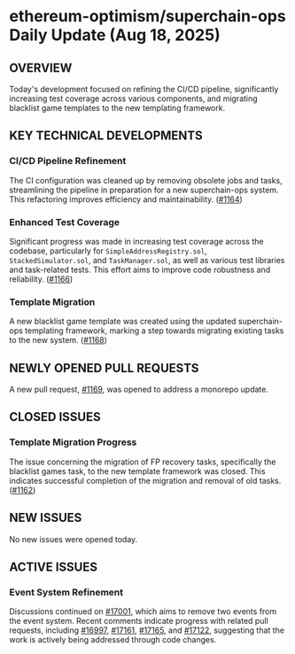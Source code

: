 # ethereum-optimism/superchain-ops Daily Update (Aug 18, 2025)
## OVERVIEW 
Today's development focused on refining the CI/CD pipeline, significantly increasing test coverage across various components, and migrating blacklist game templates to the new templating framework.

## KEY TECHNICAL DEVELOPMENTS

### CI/CD Pipeline Refinement
The CI configuration was cleaned up by removing obsolete jobs and tasks, streamlining the pipeline in preparation for a new superchain-ops system. This refactoring improves efficiency and maintainability. ([#1164](https://github.com/ethereum-optimism/superchain-ops/pull/1164))

### Enhanced Test Coverage
Significant progress was made in increasing test coverage across the codebase, particularly for `SimpleAddressRegistry.sol`, `StackedSimulator.sol`, and `TaskManager.sol`, as well as various test libraries and task-related tests. This effort aims to improve code robustness and reliability. ([#1166](https://github.com/ethereum-optimism/superchain-ops/pull/1166))

### Template Migration
A new blacklist game template was created using the updated superchain-ops templating framework, marking a step towards migrating existing tasks to the new system. ([#1168](https://github.com/ethereum-optimism/superchain-ops/pull/1168))

## NEWLY OPENED PULL REQUESTS
A new pull request, [#1169](https://github.com/ethereum-optimism/superchain-ops/pull/1169), was opened to address a monorepo update.

## CLOSED ISSUES

### Template Migration Progress
The issue concerning the migration of FP recovery tasks, specifically the blacklist games task, to the new template framework was closed. This indicates successful completion of the migration and removal of old tasks. ([#1162](https://github.com/ethereum-optimism/superchain-ops/issues/1162))

## NEW ISSUES
No new issues were opened today.

## ACTIVE ISSUES

### Event System Refinement
Discussions continued on [#17001](https://github.com/ethereum-optimism/superchain-ops/issues/17001), which aims to remove two events from the event system. Recent comments indicate progress with related pull requests, including [#16997](https://github.com/ethereum-optimism/optimism/pull/16997), [#17161](https://github.com/ethereum-optimism/optimism/pull/17161), [#17165](https://github.com/ethereum-optimism/optimism/pull/17165), and [#17122](https://github.com/ethereum-optimism/optimism/pull/17122), suggesting that the work is actively being addressed through code changes.